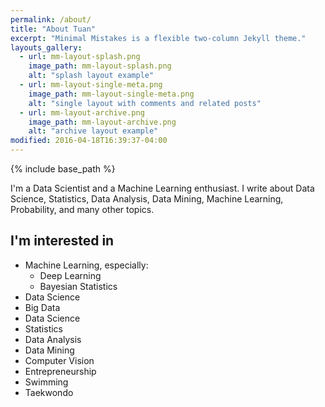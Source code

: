 ```yaml
---
permalink: /about/
title: "About Tuan"
excerpt: "Minimal Mistakes is a flexible two-column Jekyll theme."
layouts_gallery:
  - url: mm-layout-splash.png
    image_path: mm-layout-splash.png
    alt: "splash layout example"
  - url: mm-layout-single-meta.png
    image_path: mm-layout-single-meta.png
    alt: "single layout with comments and related posts"
  - url: mm-layout-archive.png
    image_path: mm-layout-archive.png
    alt: "archive layout example"
modified: 2016-04-18T16:39:37-04:00
---
```


{% include base_path %}

I'm a Data Scientist and a Machine Learning enthusiast. I write about Data Science, Statistics, Data Analysis, Data Mining, Machine Learning, Probability, and many other topics.

## I'm interested in

* Machine Learning, especially:
  * Deep Learning
  * Bayesian Statistics
* Data Science
* Big Data
* Data Science
* Statistics
* Data Analysis
* Data Mining
* Computer Vision
* Entrepreneurship
* Swimming
* Taekwondo

